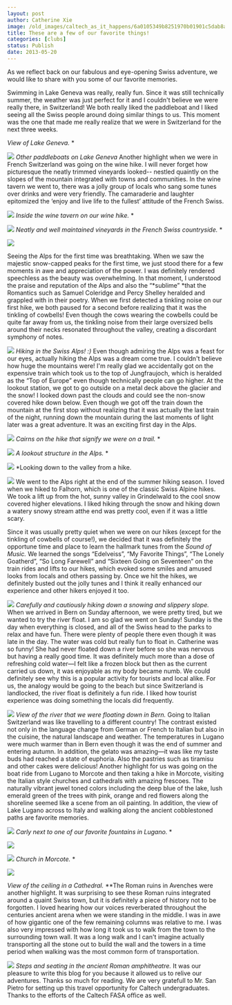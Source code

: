 ```yaml
---
layout: post
author: Catherine Xie
image: /old_images/caltech_as_it_happens/6a0105349b8251970b01901c5dab8a970b.jpg
title: These are a few of our favorite things! 
categories: [clubs]
status: Publish
date: 2013-05-20
---
```


As we reflect back on our fabulous and eye-opening Swiss adventure, we would like to share with you some of our favorite memories.

Swimming in Lake
Geneva was really, really fun. Since it was still technically summer, the
weather was just perfect for it and I couldn't believe we were really there, in
Switzerland! We both really liked the paddleboat and I liked seeing all the
Swiss people around doing similar things to us. This moment was the one that
made me really realize that we were in Switzerland for the next three weeks.

*View of Lake Geneva.*
*

![](/old_images/caltech_as_it_happens/6a0105349b8251970b01901c5dac0a970b.jpg)
*Other paddleboats on Lake Geneva*
Another highlight when we were in French Switzerland was
going on the wine hike. I will never forget how picturesque the neatly trimmed vineyards
looked-- nestled quaintly on the slopes of the mountain integrated with towns
and communities. In the wine tavern we went to, there was a jolly group of
locals who sang some tunes over drinks and were very friendly. The camaraderie
and laughter epitomized the ‘enjoy and live life to the fullest’ attitude of
the French Swiss.


![](/old_images/caltech_as_it_happens/6a0105349b8251970b01910253b04d970c.jpg)
*Inside the wine tavern on our wine hike.*
*

![](/old_images/caltech_as_it_happens/6a0105349b8251970b01901c5daf75970b.jpg)
*Neatly and well maintained vineyards in the French Swiss countryside.*
*

![](/old_images/caltech_as_it_happens/6a0105349b8251970b0192aa1c133e970d.jpg)

Seeing the Alps for the first time was breathtaking. When we
saw the majestic snow-capped peaks for the first time, we just stood there for
a few moments in awe and appreciation of the power. I was definitely rendered speechless
as the beauty was overwhelming. In that moment, I understood the praise and
reputation of the Alps and also the “*sublime”
*that the Romantics such as Samuel Coleridge and Percy Shelley heralded and
grappled with in their poetry. When we first detected a tinkling noise on our
first hike, we both paused for a second before realizing that it was the
tinkling of cowbells! Even though the cows wearing the cowbells could be quite far
away from us, the tinkling noise from their large oversized bells around their
necks resonated throughout the valley, creating a discordant symphony of notes.


![](/old_images/caltech_as_it_happens/6a0105349b8251970b01901c5db3b6970b.jpg)
*Hiking in the Swiss Alps! :)*
Even though admiring the Alps was a feast for our eyes, actually
hiking the Alps was a dream come true. I couldn't believe how huge the
mountains were! I'm really glad we accidentally got on the expensive train
which took us to the top of Jungfraujoch, which is heralded as the “Top of
Europe” even though technically people can go higher. At the lookout station, we
got to go outside on a metal deck above the glacier and the snow! I looked down
past the clouds and could see the non-snow covered hike down below. Even though
we got off the train down the mountain at the first stop without realizing that
it was actually the last train of the night, running down the mountain during
the last moments of light later was a great adventure. It was an exciting first
day in the Alps.


![](/old_images/caltech_as_it_happens/6a0105349b8251970b01901c5db49d970b.jpg)
*Cairns on the hike that signify we were on a trail.*
*

![](/old_images/caltech_as_it_happens/6a0105349b8251970b01910253b72b970c.jpg)
*A lookout structure in the Alps.*
*

![](/old_images/caltech_as_it_happens/6a0105349b8251970b01901c5db6b7970b.jpg)
*Looking down to the valley from a hike.


![](/old_images/6a0105349b8251970b01901c5db819970b.jpg)
We went to the Alps right at the end of the summer hiking
season. I loved when we hiked to Falhorn, which is one of the classic Swiss
Alpine hikes. We took a lift up from the hot, sunny valley in Grindelwald to
the cool snow covered higher elevations. I liked hiking through the snow and
hiking down a watery snowy stream atthe end was pretty cool, even if it
was a little scary.

Since it was usually pretty quiet when we were on our hikes (except
for the tinkling of cowbells of course!), we decided that it was definitely the
opportune time and place to learn the hallmark tunes from the *Sound of Music.* We learned the songs “Edelveiss”,
“My Favorite Things”, “The Lonely Goatherd”, “So Long Farewell” and “Sixteen
Going on Seventeen” on the train rides and lifts to our hikes, which evoked
some smiles and amused looks from locals and others passing by. Once we hit the
hikes, we definitely busted out the jolly tunes and I think it really enhanced
our experience and other hikers enjoyed it too.


![](/old_images/6a0105349b8251970b01901c5db819970b.jpg)
*Carefully and cautiously hiking down a snowing and slippery slope.*
When we arrived in
Bern on Sunday afternoon, we were pretty tired, but we wanted to try the river
float. I am so glad we went on Sunday! Sunday is the day when everything is
closed, and all of the Swiss head to the parks to relax and have fun. There
were plenty of people there even though it was late in the day. The water was
cold but really fun to float in. Catherine was so funny! She had never floated
down a river before so she was nervous but having a really good time. It was definitely
much more than a dose of refreshing cold water—I felt like a frozen block but
then as the current carried us down, it was enjoyable as my body became numb. We
could definitely see why this is a popular activity for tourists and local
alike. For us, the analogy would be going to the beach but since Switzerland is
landlocked, the river float is definitely a fun ride. I liked how tourist
experience was doing something the locals did frequently.


![](/old_images/caltech_as_it_happens/6a0105349b8251970b01910253bec3970c.jpg)
*View of the river that we were floating down in Bern.*
Going to Italian Switzerland was like travelling to a
different country! The contrast existed not only in the language change from German
or French to Italian but also in the cuisine, the natural landscape and
weather. The temperatures in Lugano were much warmer than in Bern even though
it was the end of summer and entering autumn. In addition, the gelato was
amazing—it was like my taste buds had reached a state of euphoria. Also the
pastries such as tiramisu and other cakes were delicious! Another highlight for
us was going on the boat ride from Lugano to Morcote and then taking a hike in
Morcote, visiting the Italian style churches and cathedrals with amazing
frescoes. The naturally vibrant jewel toned colors including the deep blue of
the lake, lush emerald green of the trees with pink, orange and red flowers
along the shoreline seemed like a scene from an oil painting. In addition, the
view of Lake Lugano across to Italy and walking along the ancient cobblestoned
paths are favorite memories.


![](/old_images/caltech_as_it_happens/6a0105349b8251970b01910253c44f970c.jpg)
*Carly next to one of our favorite fountains in Lugano.*
*

![](/old_images/caltech_as_it_happens/6a0105349b8251970b01901c5dc4c4970b.jpg)


![](/old_images/6a0105349b8251970b01910253bfec970c.jpg)
*Church in Morcote.*
*

![](/old_images/caltech_as_it_happens/6a0105349b8251970b01910253c6cd970c.jpg)

*View of the ceiling in a Cathedral.*
**The Roman ruins in Avenches
were another highlight. It was surprising to see these Roman ruins integrated
around a quaint Swiss town, but it is definitely a piece of history not to be
forgotten. I loved hearing how our voices reverberated throughout the centuries
ancient arena when we were standing in the middle. I was in awe of how gigantic
one of the few remaining columns was relative to me. I was also very impressed
with how long it took us to walk from the town to the surrounding town wall. It
was a long walk and I can't imagine actually transporting all the stone out to
build the wall and the towers in a time period when walking was the most common
form of transportation.


![](/old_images/6a0105349b8251970b01910253bfec970c.jpg)
*Steps and seating in the ancient Roman amphitheatre.*
It was our pleasure to write this blog for you because it allowed us to relive our adventures. Thanks so much for reading. We are very gratefull to Mr. San Pietro for setting up this travel opportunity for Caltech undergraduates. Thanks to the efforts of the Caltech FASA office as well.

